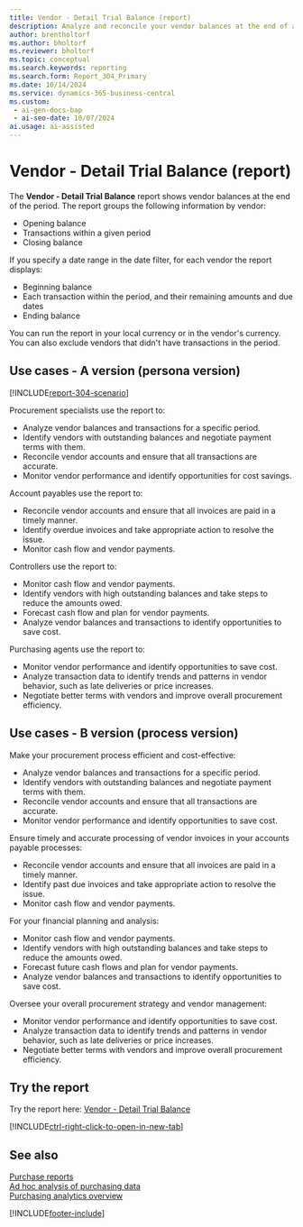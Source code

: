 ```yaml
---
title: Vendor - Detail Trial Balance (report)
description: Analyze and reconcile your vendor balances at the end of a period of your choosing.
author: brentholtorf
ms.author: bholtorf
ms.reviewer: bholtorf
ms.topic: conceptual
ms.search.keywords: reporting
ms.search.form: Report_304_Primary
ms.date: 10/14/2024
ms.service: dynamics-365-business-central
ms.custom:
 - ai-gen-docs-bap
 - ai-seo-date: 10/07/2024
ai.usage: ai-assisted
---
```


# Vendor - Detail Trial Balance (report)

The **Vendor - Detail Trial Balance** report shows vendor balances at the end of the period. The report groups the following information by vendor:

* Opening balance
* Transactions within a given period
* Closing balance

If you specify a date range in the date filter, for each vendor the report displays:

* Beginning balance
* Each transaction within the period, and their remaining amounts and due dates
* Ending balance

You can run the report in your local currency or in the vendor's currency. You can also exclude vendors that didn't have transactions in the period.

## Use cases - A version (persona version)

[!INCLUDE[report-304-scenario](../includes/report-304-scenario-include.md)]

<!-- 
Prompt
Below is a report in an ERP system. Provide 3-4 use cases for different personas working with procurement.  

Format like this:    
  
As a <persona>, use the report to    
* use case 1  
* use case 2    

Do not capitalize the persona names.  

## Report description  
Shows all the vendor ledger entries within the specified date filter. The report shows the vendor's beginning balances relative to the date filter.  
  
### What the report does  
You can specify a date range in the date filter and for each vendor the report will display the beginning balance, each transaction within the period, with its remaining amount and due date, and the ending balance.   
  
You can choose to run the report in your local currency or in the vendor's currency. Vendors that have not had any transactions for the period can also be excluded.  
  
### Use cases  
Analyse and reconcile your vendor balances at the end of the period by seeing the opening balance, each transaction within the period and the closing balance grouped by vendor.

Please include your data sources and URLs 
-->

Procurement specialists use the report to:

* Analyze vendor balances and transactions for a specific period.
* Identify vendors with outstanding balances and negotiate payment terms with them.
* Reconcile vendor accounts and ensure that all transactions are accurate.
* Monitor vendor performance and identify opportunities for cost savings.

Account payables use the report to:

* Reconcile vendor accounts and ensure that all invoices are paid in a timely manner.
* Identify overdue invoices and take appropriate action to resolve the issue.
* Monitor cash flow and vendor payments.

Controllers use the report to:

* Monitor cash flow and vendor payments.
* Identify vendors with high outstanding balances and take steps to reduce the amounts owed.
* Forecast cash flow and plan for vendor payments.
* Analyze vendor balances and transactions to identify opportunities to save cost.

Purchasing agents use the report to:

* Monitor vendor performance and identify opportunities to save cost.
* Analyze transaction data to identify trends and patterns in vendor behavior, such as late deliveries or price increases.
* Negotiate better terms with vendors and improve overall procurement efficiency.

## Use cases - B version (process version)
  
Make your procurement process efficient and cost-effective:

* Analyze vendor balances and transactions for a specific period.
* Identify vendors with outstanding balances and negotiate payment terms with them.
* Reconcile vendor accounts and ensure that all transactions are accurate.
* Monitor vendor performance and identify opportunities to save cost.

Ensure timely and accurate processing of vendor invoices in your accounts payable processes:

* Reconcile vendor accounts and ensure that all invoices are paid in a timely manner.
* Identify past due invoices and take appropriate action to resolve the issue.
* Monitor cash flow and vendor payments.

For your financial planning and analysis:

* Monitor cash flow and vendor payments.
* Identify vendors with high outstanding balances and take steps to reduce the amounts owed.
* Forecast future cash flows and plan for vendor payments.
* Analyze vendor balances and transactions to identify opportunities to save cost.

Oversee your overall procurement strategy and vendor management:

* Monitor vendor performance and identify opportunities to save cost.
* Analyze transaction data to identify trends and patterns in vendor behavior, such as late deliveries or price increases.
* Negotiate better terms with vendors and improve overall procurement efficiency.

## Try the report

Try the report here: [Vendor - Detail Trial Balance](https://businesscentral.dynamics.com?report=304)

[!INCLUDE[ctrl-right-click-to-open-in-new-tab](../includes/ctrl-right-click-to-open-in-new-tab.md)]

## See also

[Purchase reports](../purchase-reports.md)  
[Ad hoc analysis of purchasing data](../ad-hoc-analysis-purchasing.md)  
[Purchasing analytics overview](../purchasing-analytics-overview.md)  

[!INCLUDE[footer-include](../includes/footer-banner.md)]
